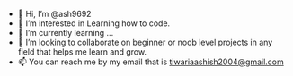 - 👋 Hi, I’m @ash9692
- 👀 I’m interested in Learning how to code.
- 🌱 I’m currently learning ...
- 💞️ I’m looking to collaborate on beginner or noob level projects in any field that helps me learn and grow.
- 📫 You can reach me by my email that is tiwariaashish2004@gmail.com 

<!---
ash9692/ash9692 is a ✨ special ✨ repository because its `README.md` (this file) appears on your GitHub profile.
You can click the Preview link to take a look at your changes.
--->

